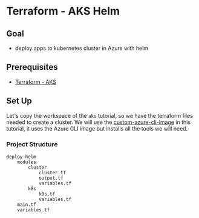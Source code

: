 # Terraform - AKS Helm
## Goal
- deploy apps to kubernetes cluster in Azure with helm
## Prerequisites
- [Terraform - AKS](../aks/README.md)
## Set Up
Let's copy the workspace of the `aks` tutorial, so we have the terraform files needed to create a cluster. 
We will use the [custom-azure-cli-image](../../custom-azure-cli-image) in this tutorial, it uses the Azure CLI image but installs all the tools we will need.

### Project Structure
```text
deploy-helm
    modules
        cluster
            cluster.tf
            output.tf
            variables.tf
        k8s
            k8s.tf
            variables.tf
    main.tf
    variables.tf
```
